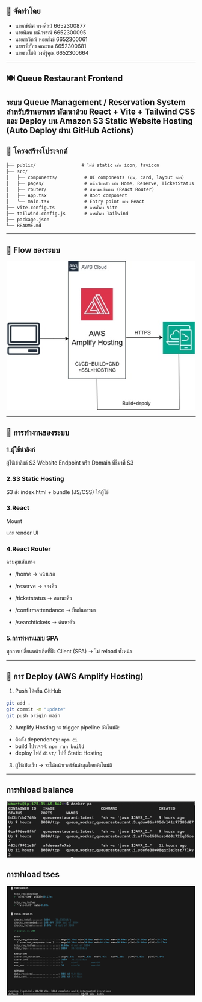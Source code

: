 ## 👥 จัดทำโดย

* นายกษิดิศ ทรงศิลป์  6652300877  
* นายพิภพ มณีวรรณ์   6652300095  
* นายสรวิชณ์ หอยสังข์  6652300061  
* นายรพีภัทร คณะพล   6652300681  
* นายธนโชติ วงศ์รู้คุณ  6652300664  

---

 ## 🍽️ Queue Restaurant Frontend

ระบบ Queue Management / Reservation System สำหรับร้านอาหาร
พัฒนาด้วย React + Vite + Tailwind CSS และ Deploy บน Amazon S3 Static Website Hosting (Auto Deploy ผ่าน GitHub Actions)
---

## 📂 โครงสร้างโปรเจกต์

```plaintext
├── public/                 # ไฟล์ static เช่น icon, favicon
├── src/
│   ├── components/          # UI components (ปุ่ม, card, layout ฯลฯ)
│   ├── pages/               # หน้าเว็บหลัก เช่น Home, Reserve, TicketStatus
│   ├── router/              # กำหนดเส้นทาง (React Router)
│   ├── App.tsx              # Root component
│   └── main.tsx             # Entry point ของ React
├── vite.config.ts           # การตั้งค่า Vite
├── tailwind.config.js       # การตั้งค่า Tailwind
├── package.json
└── README.md
```

---

## 🧭 Flow ของระบบ 

<p align="center">
  <img src="./public/image/frontend-peer.jpg" alt="System Flow" width="500"/>
</p>

---

## 🔧 การทำงานของระบบ

### 1.ผู้ใช้นำลิงก์
ผู้ใช้เข้าลิงก์ S3 Website Endpoint หรือ Domain ที่ชี้มาที่ S3

### 2.S3 Static Hosting
S3 ส่ง index.html + bundle (JS/CSS) ให้ผู้ใช้

### 3.React
Mount <div id="root"> และ render UI

### 4.React Router
ควบคุมเส้นทาง

* /home → หน้าแรก

* /reserve → จองคิว

* /ticketstatus → สถานะคิว

* /confirmattendance → ยืนยันการมา

* /searchtickets → ค้นหาตั๋ว

### 5.การทำงานแบบ SPA
ทุกการเปลี่ยนหน้าเกิดที่ฝั่ง Client (SPA) → ไม่ reload ทั้งหน้า

---

## 🚀 การ Deploy (AWS Amplify Hosting)

1. Push โค้ดขึ้น GitHub

```bash
git add .
git commit -m "update"
git push origin main
```

2. Amplify Hosting จะ trigger pipeline อัตโนมัติ:

* ติดตั้ง dependency: `npm ci`
* build โปรเจกต์: `npm run build`
* deploy ไฟล์ `dist/` ไปที่ Static Hosting

3. ผู้ใช้เปิดเว็บ → จะได้หน้าเวอร์ชันล่าสุดโดยอัตโนมัติ

---

## การทำload balance

<p align="center">
  <img src="./public/image/load-balance.png" alt="System Flow" width="500"/>
</p>

## การทำload tses

<p align="center">
  <img src="./public/image/load-test.png" alt="System Flow" width="500"/>
</p>



